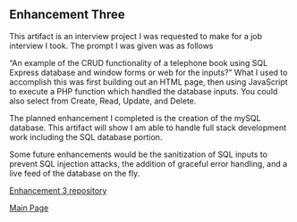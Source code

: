 ## Enhancement Three

This artifact is an interview project I was requested to make for a job interview I took.  The prompt I was given was as follows

“An example of the CRUD functionality of a telephone book using SQL Express database and window forms or web for the inputs?”
What I used to accomplish this was first building out an HTML page, then using JavaScript to execute a PHP function which handled the database inputs.  You could also select from Create, Read, Update, and Delete.  

The planned enhancement I completed is the creation of the mySQL database. This artifact will show I am able to handle full stack development work including the SQL database portion.  

Some future enhancements would be the sanitization of SQL inputs to prevent SQL injection attacks, the addition of graceful error handling, and a live feed of the database on the fly.


[Enhancement 3 repository](https://github.com/fastgunner/AGSProject/wiki)

[Main Page](https://fastgunner.github.io/index.html)

